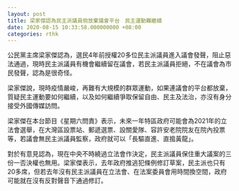 ```yaml
---
layout: post
title: 梁家傑認為民主派議員倘放棄議會平台　民主運動難繼續
date: 2020-08-15 10:33:58.000000000 +08:00
categories: rthk
---
```


公民黨主席梁家傑認為，選民4年前授權20多位民主派議員進入議會發聲，阻止惡法通過，現時民主派議員有機會繼續留在議會，若民主派議員拒絕，不在議會為市民發聲，認為是很奇怪。

梁家傑說，現時疫情嚴峻，再難有大規模的群眾運動，如果連議會的平台都放棄，質疑民主運動要如何繼續，以及如何繼續爭取保留自由、民主及法治，亦沒有身分接受外國傳媒訪問。

梁家傑在本台節目《星期六問責》表示，未來一年特區政府可能會為2021年的立法會選舉，在大灣區設票站、郵遞選票、設關愛隊、容許安老院院友在院內投票等，若議會無民主派議員監察，政府就可以「長驅直進、直搗黃龍」。

對於有意見認為，現在中央不時繞過立法會作決定，民主派議員保住重大議案的三份一否決權也無用。梁家傑表示，去年政府推逃犯條例修訂草案，民主派也只有20多席，但若去年沒有民主派議員在立法會、在法案委員會用時間換空間，政府可能就在沒有反對聲音下通過修訂。
